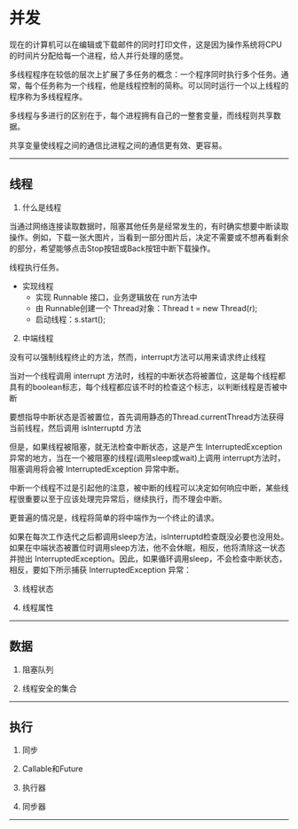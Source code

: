 #   并发

现在的计算机可以在编辑或下载邮件的同时打印文件，这是因为操作系统将CPU的时间片分配给每一个进程，给人并行处理的感觉。

多线程程序在较低的层次上扩展了多任务的概念：一个程序同时执行多个任务。通常，每个任务称为一个线程，他是线程控制的简称。可以同时运行一个以上线程的程序称为多线程程序。

多线程与多进行的区别在于，每个进程拥有自己的一整套变量，而线程则共享数据。

共享变量使线程之间的通信比进程之间的通信更有效、更容易。

----

##  线程

1.  什么是线程

当通过网络连接读取数据时，阻塞其他任务是经常发生的，有时确实想要中断读取操作。例如，下载一张大图片，当看到一部分图片后，决定不需要或不想再看剩余的部分，希望能够点击Stop按钮或Back按钮中断下载操作。

线程执行任务。

-   实现线程
    -   实现 Runnable 接口，业务逻辑放在 run方法中
    -   由 Runnable创建一个 Thread对象：Thread t = new Thread(r);
    -   启动线程：s.start();

2.  中端线程

没有可以强制线程终止的方法，然而，interrupt方法可以用来请求终止线程

当对一个线程调用 interrupt 方法时，线程的中断状态将被置位，这是每个线程都具有的boolean标志，每个线程都应该不时的检查这个标志，以判断线程是否被中断

要想指导中断状态是否被置位，首先调用静态的Thread.currentThread方法获得当前线程，然后调用 isInterruptd 方法

但是，如果线程被阻塞，就无法检查中断状态，这是产生 InterruptedException 异常的地方，当在一个被阻塞的线程(调用sleep或wait)上调用 interrupt方法时，阻塞调用将会被 InterruptedException 异常中断。

中断一个线程不过是引起他的注意，被中断的线程可以决定如何响应中断，某些线程很重要以至于应该处理完异常后，继续执行，而不理会中断。

更普遍的情况是，线程将简单的将中端作为一个终止的请求。

如果在每次工作迭代之后都调用sleep方法，isInterruptd检查既没必要也没用处。如果在中端状态被置位时调用sleep方法，他不会休眠，相反，他将清除这一状态并抛出 InterruptedException。因此，如果循环调用sleep，不会检查中断状态，相反，要如下所示捕获 InterruptedException 异常：


3.  线程状态


4.  线程属性



----

##  数据

1. 阻塞队列


2.  线程安全的集合


----

##  执行

1.  同步


2.  Callable和Future


3.  执行器


4.  同步器



----





